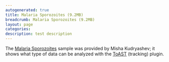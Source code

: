 ```yaml
---
autogenerated: true
title: Malaria Sporozoites (9.2MB)
breadcrumb: Malaria Sporozoites (9.2MB)
layout: page
categories: 
description: test description
---
```


The [Malaria Sporozoites](https://fiji.sc/samples/_malaria_sporozoites.tif) sample was provided by Misha Kudryashev; it shows what type of data can be analyzed with the [ToAST](ToAST) (tracking) plugin.
